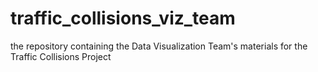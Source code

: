 # traffic_collisions_viz_team
the repository containing the Data Visualization Team's materials for the Traffic Collisions Project
